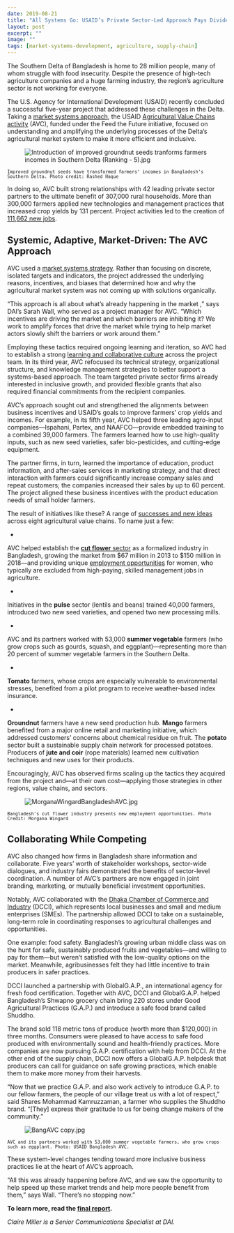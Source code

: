 ```yaml
---
date: 2019-08-21
title: "All Systems Go: USAID’s Private Sector-Led Approach Pays Dividends in Bangladesh"
layout: post
excerpt: ""
image: ""
tags: [market-systems-development, agriculture, supply-chain]
---
```

<p>The Southern Delta of Bangladesh is home to 28 million people, many of whom struggle with food insecurity. Despite the presence of high-tech agriculture companies and a huge farming industry, the region’s agriculture sector is not working for everyone.</p><p>The U.S. Agency for International Development (USAID) recently concluded a successful five-year project that addressed these challenges in the Delta. Taking a <a href="https://dai-global-developments.com/articles/market-systems-development-a-primer-on-pro-poor-programming?ref=pubs.ghost.io">market systems approach</a>, the USAID <a href="https://www.dai.com/our-work/projects/bangladesh-agricultural-value-chains-avc-program?ref=pubs.ghost.io">Agricultural Value Chains activity</a> (AVC), funded under the Feed the Future initiative, focused on understanding and amplifying the underlying processes of the Delta’s agricultural market system to make it more efficient and inclusive.</p><figure class="kg-card kg-image-card"><img src="https://pubs.ghost.io/uploads/Introduction%20of%20improved%20groundnut%20seeds%20tranforms%20farmers%20incomes%20in%20Southern%20Delta%20(Ranking%20-%205).jpg" class="kg-image" alt="Introduction of improved groundnut seeds tranforms farmers incomes in Southern Delta (Ranking - 5).jpg" loading="lazy"></figure><p><code><code>Improved groundnut seeds have transformed farmers' incomes in Bangladesh's Southern Delta. Photo credit: Rashed Haque</code></code></p><p>In doing so, AVC built strong relationships with 42 leading private sector partners to the ultimate benefit of 307,000 rural households. More than 300,000 farmers applied new technologies and management practices that increased crop yields by 131 percent. Project activities led to the creation of <a href="https://www.agrilinks.org/post/jobs-agriculture-young-bangladeshis-have-options?ref=pubs.ghost.io">111,662 new jobs</a>.</p><h2 id="systemic-adaptive-market-driven-the-avc-approach">Systemic, Adaptive, Market-Driven: The AVC Approach</h2><p>AVC used a <a href="https://www.marketlinks.org/post/capturing-systemic-change-bangladesh?ref=pubs.ghost.io">market systems strategy</a>. Rather than focusing on discrete, isolated targets and indicators, the project addressed the underlying reasons, incentives, and biases that determined how and why the agricultural market system was not coming up with solutions organically.</p><p>“This approach is all about what’s already happening in the market ,” says DAI’s Sarah Wall, who served as a project manager for AVC. “Which incentives are driving the market and which barriers are inhibiting it? We work to amplify forces that drive the market while trying to help market actors slowly shift the barriers or work around them.”</p><p>Employing these tactics required ongoing learning and iteration, so AVC had to establish a strong <a href="https://usaidlearninglab.org/library/integrating-cla-organizational-structure-partner-management-and-project-culture?ref=pubs.ghost.io">learning and collaborative culture</a> across the project team. In its third year, AVC refocused its technical strategy, organizational structure, and knowledge management strategies to better support a systems-based approach. The team targeted private sector firms already interested in inclusive growth, and provided flexible grants that also required financial commitments from the recipient companies.</p><p>AVC’s approach sought out and strengthened the alignments between business incentives and USAID’s goals to improve farmers’ crop yields and incomes. For example, in its fifth year, AVC helped three leading agro-input companies—Ispahani, Partex, and NAAFCO—provide embedded training to a combined 39,000 farmers. The farmers learned how to use high-quality inputs, such as new seed varieties, safer bio-pesticides, and cutting-edge equipment.</p><p>The partner firms, in turn, learned the importance of education, product information, and after-sales services in marketing strategy, and that direct interaction with farmers could significantly increase company sales and repeat customers; the companies increased their sales by up to 60 percent. The project aligned these business incentives with the product education needs of small holder farmers.</p><p>The result of initiatives like these? A range of <a href="https://www.marketlinks.org/post/final-report-bangladesh-usaid-agricultural-value-chains-avc-project?ref=pubs.ghost.io">successes and new ideas</a> across eight agricultural value chains. To name just a few:</p><ul><li></li></ul><p>AVC helped establish the <strong><a href="https://www.dhakatribune.com/business/2018/04/05/make-farmers-interested-farming-exotic-foreign-flowers-bangladesh?ref=pubs.ghost.io">cut flower</a></strong><a href="https://www.dhakatribune.com/business/2018/04/05/make-farmers-interested-farming-exotic-foreign-flowers-bangladesh?ref=pubs.ghost.io"> sector</a> as a formalized industry in Bangladesh, growing the market from $67 million in 2013 to $150 million in 2018—and providing unique <a href="https://www.facebook.com/watch/?v=10154929405978955">employment opportunities</a> for women, who typically are excluded from high-paying, skilled management jobs in agriculture.</p><ul><li></li></ul><p>Initiatives in the <strong>pulse</strong> sector (lentils and beans) trained 40,000 farmers, introduced two new seed varieties, and opened two new processing mills.</p><ul><li></li></ul><p>AVC and its partners worked with 53,000 <strong>summer vegetable</strong> farmers (who grow crops such as gourds, squash, and eggplant)—representing more than 20 percent of summer vegetable farmers in the Southern Delta.</p><ul><li></li></ul><p><strong>Tomato</strong> farmers, whose crops are especially vulnerable to environmental stresses, benefited from a pilot program to receive weather-based index insurance.</p><ul><li></li></ul><p><strong>Groundnut</strong> farmers have a new seed production hub. <strong>Mango</strong> farmers benefited from a major online retail and marketing initiative, which addressed customers’ concerns about chemical residue on fruit. The <strong>potato</strong> sector built a sustainable supply chain network for processed potatoes. Producers of <strong>jute and coir</strong> (rope materials) learned new cultivation techniques and new uses for their products.</p><p>Encouragingly, AVC has observed firms scaling up the tactics they acquired from the project and—at their own cost—applying those strategies in other regions, value chains, and sectors.</p><figure class="kg-card kg-image-card"><img src="https://pubs.ghost.io/uploads/MorganaWingardBangladeshAVC.jpg" class="kg-image" alt="MorganaWingardBangladeshAVC.jpg" loading="lazy"></figure><p><code><code>Bangladesh's cut flower industry presents new employment opportunities. Photo Credit: Morgana Wingard</code></code></p><h2 id="collaborating-while-competing">Collaborating While Competing</h2><p>AVC also changed how firms in Bangladesh share information and collaborate. Five years’ worth of stakeholder workshops, sector-wide dialogues, and industry fairs demonstrated the benefits of sector-level coordination. A number of AVC’s partners are now engaged in joint branding, marketing, or mutually beneficial investment opportunities.</p><p>Notably, AVC collaborated with the <a href="http://www.dhakachamber.com/?ref=pubs.ghost.io">Dhaka Chamber of Commerce and Industry</a> (DCCI), which represents local businesses and small and medium enterprises (SMEs). The partnership allowed DCCI to take on a sustainable, long-term role in coordinating responses to agricultural challenges and opportunities.</p><p>One example: food safety. Bangladesh’s growing urban middle class was on the hunt for safe, sustainably produced fruits and vegetables—and willing to pay for them—but weren’t satisfied with the low-quality options on the market. Meanwhile, agribusinesses felt they had little incentive to train producers in safer practices.</p><p>DCCI launched a partnership with GlobalG.A.P., an international agency for fresh food certification. Together with AVC, DCCI and GlobalG.A.P. helped Bangladesh’s Shwapno grocery chain bring 220 stores under Good Agricultural Practices (G.A.P.) and introduce a safe food brand called Shuddho.</p><p>The brand sold 118 metric tons of produce (worth more than $120,000) in three months. Consumers were pleased to have access to safe food produced with environmentally sound and health-friendly practices. More companies are now pursuing G.A.P. certification with help from DCCI. At the other end of the supply chain, DCCI now offers a GlobalG.A.P. helpdesk that producers can call for guidance on safe growing practices, which enable them to make more money from their harvests.</p><p>“Now that we practice G.A.P. and also work actively to introduce G.A.P. to our fellow farmers, the people of our village treat us with a lot of respect,” said Shares Mohammad Kamruzzaman, a farmer who supplies the Shuddho brand. “[They] express their gratitude to us for being change makers of the community.”</p><figure class="kg-card kg-image-card"><img src="https://pubs.ghost.io/uploads/BangAVC%20copy.jpg" class="kg-image" alt="BangAVC copy.jpg" loading="lazy"></figure><p><code><code>AVC and its partners worked with 53,000 summer vegetable farmers, who grow crops such as eggplant. Photo: USAID Bangladesh AVC.</code></code></p><p>These system-level changes tending toward more inclusive business practices lie at the heart of AVC’s approach.</p><p>“All this was already happening before AVC, and we saw the opportunity to help speed up these market trends and help more people benefit from them,” says Wall. “There’s no stopping now.”</p><p><strong>To learn more, read the <a href="https://www.marketlinks.org/post/final-report-bangladesh-usaid-agricultural-value-chains-avc-project?ref=pubs.ghost.io">final report</a>.</strong></p><p><em>Claire Miller is a Senior Communications Specialist at DAI.</em></p>
  